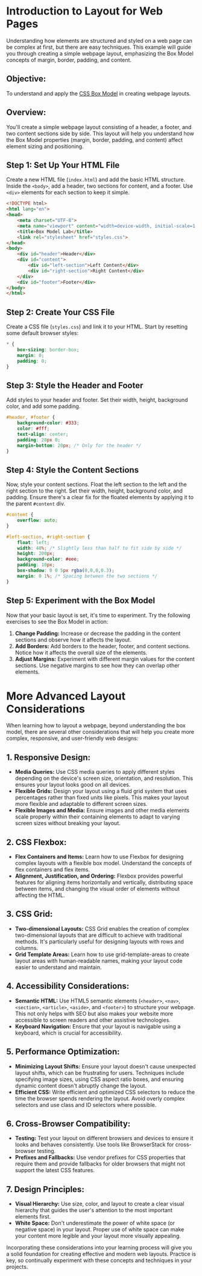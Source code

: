 # Introduction to Layout for Web Pages

Understanding how elements are structured and styled on a web page can be complex at first, but there are easy techniques. This example will guide you through creating a simple webpage layout, emphasizing the Box Model concepts of margin, border, padding, and content.

## Objective:
To understand and apply the [CSS Box Model](https://www.w3schools.com/css/css_boxmodel.asp) in creating webpage layouts.

## Overview:
You'll create a simple webpage layout consisting of a header, a footer, and two content sections side by side. This layout will help you understand how the Box Model properties (margin, border, padding, and content) affect element sizing and positioning.

## Step 1: Set Up Your HTML File
Create a new HTML file (`index.html`) and add the basic HTML structure. Inside the `<body>`, add a header, two sections for content, and a footer. Use `<div>` elements for each section to keep it simple.

```html
<!DOCTYPE html>
<html lang="en">
<head>
    <meta charset="UTF-8">
    <meta name="viewport" content="width=device-width, initial-scale=1.0">
    <title>Box Model Lab</title>
    <link rel="stylesheet" href="styles.css">
</head>
<body>
    <div id="header">Header</div>
    <div id="content">
        <div id="left-section">Left Content</div>
        <div id="right-section">Right Content</div>
    </div>
    <div id="footer">Footer</div>
</body>
</html>
```

## Step 2: Create Your CSS File
Create a CSS file (`styles.css`) and link it to your HTML. Start by resetting some default browser styles:

```css
* {
    box-sizing: border-box;
    margin: 0;
    padding: 0;
}
```

## Step 3: Style the Header and Footer
Add styles to your header and footer. Set their width, height, background color, and add some padding.

```css
#header, #footer {
    background-color: #333;
    color: #fff;
    text-align: center;
    padding: 20px 0;
    margin-bottom: 20px; /* Only for the header */
}
```

## Step 4: Style the Content Sections
Now, style your content sections. Float the left section to the left and the right section to the right. Set their width, height, background color, and padding. Ensure there's a clear fix for the floated elements by applying it to the parent `#content` div.

```css
#content {
    overflow: auto;
}

#left-section, #right-section {
    float: left;
    width: 48%; /* Slightly less than half to fit side by side */
    height: 200px;
    background-color: #eee;
    padding: 10px;
    box-shadow: 0 0 5px rgba(0,0,0,0.3);
    margin: 0 1%; /* Spacing between the two sections */
}
```

## Step 5: Experiment with the Box Model
Now that your basic layout is set, it's time to experiment. Try the following exercises to see the Box Model in action:
1. **Change Padding:** Increase or decrease the padding in the content sections and observe how it affects the layout.
2. **Add Borders:** Add borders to the header, footer, and content sections. Notice how it affects the overall size of the elements.
3. **Adjust Margins:** Experiment with different margin values for the content sections. Use negative margins to see how they can overlap other elements.

# More Advanced Layout Considerations

When learning how to layout a webpage, beyond understanding the box model, there are several other considerations that will help you create more complex, responsive, and user-friendly web designs:

## 1. Responsive Design:
- **Media Queries:** Use CSS media queries to apply different styles depending on the device's screen size, orientation, and resolution. This ensures your layout looks good on all devices.
- **Flexible Grids:** Design your layout using a fluid grid system that uses percentages rather than fixed units like pixels. This makes your layout more flexible and adaptable to different screen sizes.
- **Flexible Images and Media:** Ensure images and other media elements scale properly within their containing elements to adapt to varying screen sizes without breaking your layout.

## 2. CSS Flexbox:
- **Flex Containers and Items:** Learn how to use Flexbox for designing complex layouts with a flexible box model. Understand the concepts of flex containers and flex items.
- **Alignment, Justification, and Ordering:** Flexbox provides powerful features for aligning items horizontally and vertically, distributing space between items, and changing the visual order of elements without affecting the HTML.

## 3. CSS Grid:
- **Two-dimensional Layouts:** CSS Grid enables the creation of complex two-dimensional layouts that are difficult to achieve with traditional methods. It's particularly useful for designing layouts with rows and columns.
- **Grid Template Areas:** Learn how to use grid-template-areas to create layout areas with human-readable names, making your layout code easier to understand and maintain.

## 4. Accessibility Considerations:
- **Semantic HTML:** Use HTML5 semantic elements (`<header>`, `<nav>`, `<section>`, `<article>`, `<aside>`, and `<footer>`) to structure your webpage. This not only helps with SEO but also makes your website more accessible to screen readers and other assistive technologies.
- **Keyboard Navigation:** Ensure that your layout is navigable using a keyboard, which is crucial for accessibility.

## 5. Performance Optimization:
- **Minimizing Layout Shifts:** Ensure your layout doesn't cause unexpected layout shifts, which can be frustrating for users. Techniques include specifying image sizes, using CSS aspect ratio boxes, and ensuring dynamic content doesn't abruptly change the layout.
- **Efficient CSS:** Write efficient and optimized CSS selectors to reduce the time the browser spends rendering the layout. Avoid overly complex selectors and use class and ID selectors where possible.

## 6. Cross-Browser Compatibility:
- **Testing:** Test your layout on different browsers and devices to ensure it looks and behaves consistently. Use tools like BrowserStack for cross-browser testing.
- **Prefixes and Fallbacks:** Use vendor prefixes for CSS properties that require them and provide fallbacks for older browsers that might not support the latest CSS features.

## 7. Design Principles:
- **Visual Hierarchy:** Use size, color, and layout to create a clear visual hierarchy that guides the user's attention to the most important elements first.
- **White Space:** Don't underestimate the power of white space (or negative space) in your layout. Proper use of white space can make your content more legible and your layout more visually appealing.


Incorporating these considerations into your learning process will give you a solid foundation for creating effective and modern web layouts. Practice is key, so continually experiment with these concepts and techniques in your projects.
